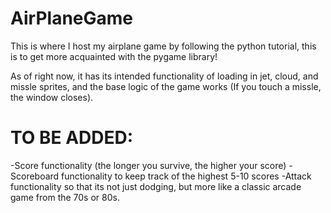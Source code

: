 # AirPlaneGame

This is where I host my airplane game by following the python tutorial, this is to get more acquainted with the pygame library!

As of right now, it has its intended functionality of loading in jet, cloud, and missle sprites, and the base logic of the game works (If you touch a missle, the window closes).

# TO BE ADDED:
-Score functionality (the longer you survive, the higher your score)
-Scoreboard functionality to keep track of the highest 5-10 scores
-Attack functionality so that its not just dodging, but more like a classic arcade game from the 70s or 80s.
